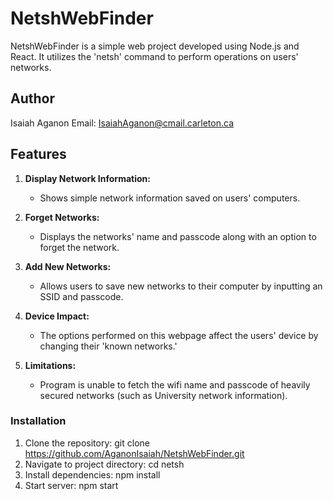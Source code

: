 # NetshWebFinder

NetshWebFinder is a simple web project developed using Node.js and React. It utilizes the 'netsh' command to perform operations on users' networks.

## Author

Isaiah Aganon
Email: IsaiahAganon@cmail.carleton.ca

## Features

1. **Display Network Information:**
   - Shows simple network information saved on users' computers.

2. **Forget Networks:**
   - Displays the networks' name and passcode along with an option to forget the network.

3. **Add New Networks:**
   - Allows users to save new networks to their computer by inputting an SSID and passcode.

4. **Device Impact:**
   - The options performed on this webpage affect the users' device by changing their 'known networks.'

5. **Limitations:**
   - Program is unable to fetch the wifi name and passcode of heavily secured networks (such as University network information).

### Installation

1. Clone the repository: git clone https://github.com/AganonIsaiah/NetshWebFinder.git
2. Navigate to project directory: cd netsh
3. Install dependencies: npm install
4. Start server: npm start